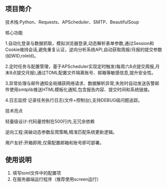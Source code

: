 ## 项目简介
技术栈:Python、Requests、APScheduler、SMTP、BeautifulSoup

核心功能

1.自动化登录与数据抓取，模拟浏览器登录,动态解析表单参数,通过Session和Cookie维持会话,避免重复认证，逆向分析系统API,自动获取周报/月报的提交参数(如WID,roleld)。

2.定时任务与配置管理，基于APScheduler实现定时触发(每周六8点提交周报,月末8点提交月报),通过TOML配置文件隔离账号、邮箱等敏感信息,提升安全性。

3.异常处理与邮件通知全局捕获网络请求、数据解析异常,失败时自动发送告警邮件使用smtplib推送HTML模板化通知,包含报告内容、提交时间和系统链接。

4.日志监控
记录任务执行日志(文件+控制台),支持DEBUG级问题追踪。

技术亮点

轻量级设计:代码量控制在500行内,无冗余依赖

逆向工程:突破动态参数反爬策略,精准匹配系统更新逻辑。

用户友好:开箱即用,仅需配置邮箱和账号即可部署。

## 使用说明
1. 填写toml文件中的配置项
2. 在服务器端运行程序（推荐使用screen运行）
